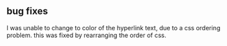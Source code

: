 ## bug fixes
I was unable to change to color of the hyperlink text, due to a css ordering problem. this was fixed by rearranging the order of css.